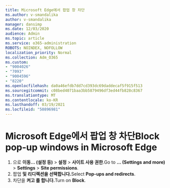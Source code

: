 ```yaml
---
title: Microsoft Edge에서 팝업 창 차단
ms.author: v-smandalika
author: v-smandalika
manager: dansimp
ms.date: 12/03/2020
audience: Admin
ms.topic: article
ms.service: o365-administration
ROBOTS: NOINDEX, NOFOLLOW
localization_priority: Normal
ms.collection: Adm_O365
ms.custom:
- "9004026"
- "7093"
- "9004596"
- "8220"
ms.openlocfilehash: da0a46efdb7dd7cd393dc69daddecaf5f915f513
ms.sourcegitcommit: c08bed4071baa3bb5879496df3ed44fb828c8367
ms.translationtype: MT
ms.contentlocale: ko-KR
ms.lasthandoff: 03/19/2021
ms.locfileid: "50896981"
---
```

# <a name="block-pop-up-windows-in-microsoft-edge"></a><span data-ttu-id="3ae3b-102">Microsoft Edge에서 팝업 창 차단</span><span class="sxs-lookup"><span data-stu-id="3ae3b-102">Block pop-up windows in Microsoft Edge</span></span>

1. <span data-ttu-id="3ae3b-103">으로 **이동... (설정 등)**  >  **설정**  >  **사이트 사용 권한**.</span><span class="sxs-lookup"><span data-stu-id="3ae3b-103">Go to **... (Settings and more)** > **Settings** > **Site permissions**.</span></span>
2. <span data-ttu-id="3ae3b-104">팝업 **및 리디렉션을 선택합니다.**</span><span class="sxs-lookup"><span data-stu-id="3ae3b-104">Select **Pop-ups and redirects**.</span></span>
3. <span data-ttu-id="3ae3b-105">차단을 **켜고 를 합니다.**</span><span class="sxs-lookup"><span data-stu-id="3ae3b-105">Turn on **Block**.</span></span>